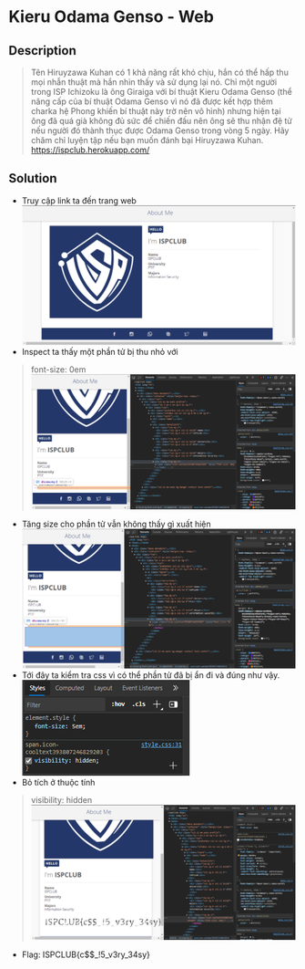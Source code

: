 # Kieru Odama Genso	- Web
## Description
> Tên Hiruyzawa Kuhan có 1 khả năng rất khó chịu, hắn có thể hấp thu mọi nhẫn thuật mà hắn nhìn thấy và sử dụng lại nó. Chỉ một người trong ISP Ichizoku là ông Giraiga với bí thuật Kieru Odama Genso (thể nâng cấp của bí thuật Odama Genso vì nó đã được kết hợp thêm charka hệ Phong khiến bí thuật này trờ nên vô hình) nhưng hiện tại ông đã quá già không đủ sức để chiến đấu nên ông sẽ thu nhận đệ tử nếu người đó thành thục được Odama Genso trong vòng 5 ngày. Hãy chăm chỉ luyện tập nếu bạn muốn đánh bại Hiruyzawa Kuhan.
https://ispclub.herokuapp.com/

## Solution
- Truy cập link ta đến trang web
![](img/1.png)
- Inspect ta thấy một phần tử bị thu nhỏ với 
> font-size: 0em 
![](img/2.png)
- Tăng size cho phần tử vẫn không thấy gì xuất hiện 
![](img/3.png)
- Tới đây ta kiểm tra css vì có thể phần tử đã bị ẩn đi và đúng như vậy.                                                      
![](img/4.png)
- Bỏ tích ở thuộc tính 
> visibility: hidden
![](img/5.png)
- Flag: ISPCLUB{c$$_!5_v3ry_34sy}

